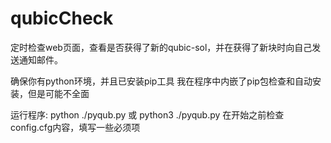 # qubicCheck
定时检查web页面，查看是否获得了新的qubic-sol，并在获得了新块时向自己发送通知邮件。

确保你有python环境，并且已安装pip工具
我在程序中内嵌了pip包检查和自动安装，但是可能不全面

运行程序:
python ./pyqub.py
或
python3 ./pyqub.py
在开始之前检查config.cfg内容，填写一些必须项